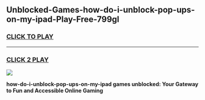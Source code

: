 
## Unblocked-Games-how-do-i-unblock-pop-ups-on-my-ipad-Play-Free-799gl
<h3>
<a href="https://premium76.site?title=how-do-i-unblock-pop-ups-on-my-ipad&ref=10A">CLICK TO PLAY</a></h3>
<hr>

<h3>
<a href="https://premium76.site?title=how-do-i-unblock-pop-ups-on-my-ipad&ref=10A">CLICK 2 PLAY</a>
  
</h3>

<a href="https://premium76.site?title=how-do-i-unblock-pop-ups-on-my-ipad&ref=10A"><img src="https://clearcache.store/games.png"></a>


**how-do-i-unblock-pop-ups-on-my-ipad games unblocked: Your Gateway to Fun and Accessible Online Gaming**
